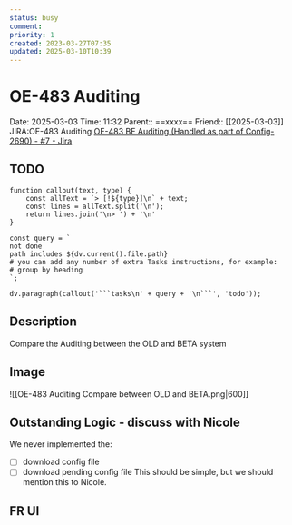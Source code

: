 ```yaml
---
status: busy
comment: 
priority: 1
created: 2023-03-27T07:35
updated: 2025-03-10T10:39
---
```


# OE-483 Auditing

Date: 2025-03-03 Time: 11:32
Parent:: ==xxxx==
Friend:: [[2025-03-03]]
JIRA:OE-483 Auditing
[OE-483 BE Auditing (Handled as part of Config-2690) - #7 - Jira](https://csojiramixtelematics.atlassian.net/browse/OE-483)

## TODO
```dataviewjs
function callout(text, type) {
    const allText = `> [!${type}]\n` + text;
    const lines = allText.split('\n');
    return lines.join('\n> ') + '\n'
}

const query = `
not done
path includes ${dv.current().file.path}
# you can add any number of extra Tasks instructions, for example:
# group by heading
`;

dv.paragraph(callout('```tasks\n' + query + '\n```', 'todo'));
```

## Description

Compare the Auditing between the OLD and BETA system

## Image

![[OE-483 Auditing Compare between OLD and BETA.png|600]]



## Outstanding Logic - discuss with Nicole

We never implemented the: 
- [ ] download config file
- [ ] download pending config file
This should be simple, but we should mention this to Nicole.

## FR UI

